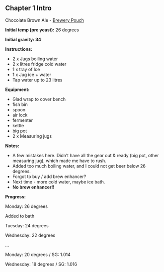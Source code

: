 ## Chapter 1 Intro
Chocolate Brown Ale - [Brewery Pouch](http://mangrovejacks.com/collections/craft-series-brewery-pouch/products/mangrove-jacks-craft-series-nut-brown-ale-pouch)

**Initial temp (pre yeast):** 26 degrees

**Initial gravity: 34**

**Instructions:**
* 2 x Jugs boiling water
* 2 x litres fridge cold water
* 1 x tray of Ice
* 1 x Jug ice + water
* Tap water up to 23 litres

**Equipment:**

* Glad wrap to cover bench
* fish bin
* spoon
* air lock
* fermenter
* kettle
* big pot
* 2 x Measuring jugs


**Notes:**
* A few mistakes here. Didn’t have all the gear out & ready (big pot, other measuring jug), which made me have to rush.
* Added too much boiling water, and I could not get beer below 26 degrees.
* Forgot to buy / add brew enhancer?
* Next time - more cold water, maybe ice bath.
* **No brew enhancer!!**

**Progress:**

Monday: 26 degrees

Added to bath

Tuesday: 24 degrees

Wednesday: 22 degrees

…

Monday: 20 degrees / SG: 1.014

Wednesday: 18 degrees / SG: 1.016
